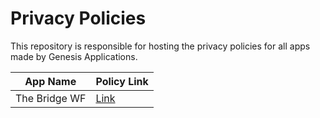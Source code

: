 # Privacy Policies 

This repository is responsible for hosting the privacy policies for all apps made by Genesis Applications.  

| App Name | Policy Link |
| ----------- | ----------- |
| The Bridge WF | [Link](https://github.com/genesisapplicationstexas/Privacy-Policies/blob/main/Policies/the%20bridge.md) |
